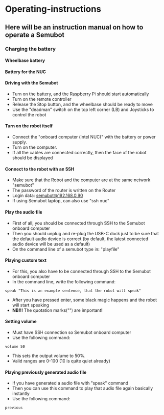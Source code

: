 # Operating-instructions
## Here will be an instruction manual on how to operate a Semubot

### Charging the battery
#### Wheelbase battery
#### Battery for the NUC

#### Driving with the Semubot
- Turn on the battery, and the Raspberry Pi should start automatically
- Turn on the remote controller
- Release the Stop button, and the wheelbase should be ready to move
- Use the "deadman" switch on the top left corner (LB) and Joysticks to control the robot

#### Turn on the robot itself
- Connect the "onboard computer (intel NUC)" with the battery or power supply.
- Turn on the computer.
- If all the cables are connected correctly, then the face of the robot should be displayed

#### Connect to the robot with an SSH
- Make sure that the Robot and the computer are at the same network "semubot"
- The password of the router is written on the Router
- Login data: semubot@192.168.0.90
- If using Semubot laptop, can also use "ssh nuc"

#### Play the audio file
- First of all, you should be connected through SSH to the Semubot onboard computer
- Then you should unplug and re-plug the USB-C dock just to be sure that the default audio device is correct (by default, the latest connected audio device will be used as a default)
- On the command line of a semubot type in: "playfile"

#### Playing custom text
- For this, you also have to be connected through SSH to the Semubot onboard computer
- In the command line, write the following command: 

```
speak "This is an example sentence, that the robot will speak"
```
- After you have pressed enter, some black magic happens and the robot will start speaking
- **NB!!!** The quotation marks("") are important!

#### Setting volume
- Must have SSH connection so Semubot onboard computer
- Use the following command:

```
volume 50
```
- This sets the output volume to 50%. 
- Valid ranges are 0-100 (10 is quite quiet already)

#### Playing previously generated audio file

- If you have generated a audio file with "speak" command
- Then you can use this command to play that audio file again basically instantly
- Use the following command:

```
previous
````
